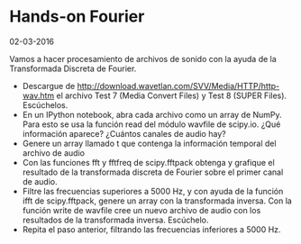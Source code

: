 # Hands-on Fourier
02-03-2016

Vamos a hacer procesamiento de archivos de sonido con la ayuda de la Transformada Discreta de Fourier. 

- Descargue de http://download.wavetlan.com/SVV/Media/HTTP/http-wav.htm el archivo Test 7 (Media Convert Files) y Test 8 (SUPER Files). Escúchelos.
- En un IPython notebook, abra cada archivo como un array de NumPy. Para esto se usa la función read del módulo wavfile de scipy.io. ¿Qué información aparece? ¿Cuántos canales de audio hay?
- Genere un array llamado t que contenga la información temporal del archivo de audio
- Con las funciones fft y fftfreq de scipy.fftpack obtenga y grafique el resultado de la transformada discreta de Fourier sobre el primer canal de audio.
- Filtre las frecuencias superiores a 5000 Hz, y con ayuda de la función ifft de scipy.fftpack, genere un array con la transformada inversa. Con la función write de wavfile cree un nuevo archivo de audio con los resultados de la transformada inversa. Escúchelo.
- Repita el paso anterior, filtrando las frecuencias inferiores a 5000 Hz.